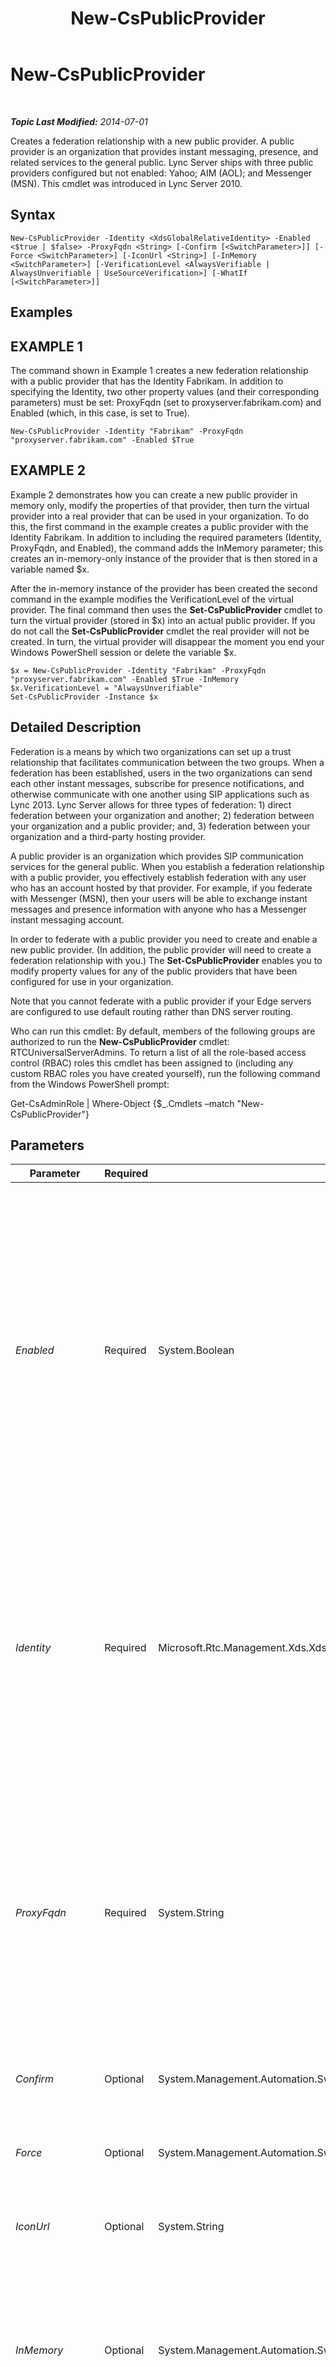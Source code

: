 ﻿---
title: New-CsPublicProvider
TOCTitle: New-CsPublicProvider
ms:assetid: 0b2dcb40-13f8-4ce6-b537-527d34895ceb
ms:mtpsurl: https://technet.microsoft.com/en-us/library/Gg398161(v=OCS.15)
ms:contentKeyID: 48183376
ms.date: 07/07/2014
mtps_version: v=OCS.15
---

<div data-xmlns="http://www.w3.org/1999/xhtml">

<div class="topic" data-xmlns="http://www.w3.org/1999/xhtml" data-msxsl="urn:schemas-microsoft-com:xslt" data-cs="http://msdn.microsoft.com/en-us/">

<div data-asp="http://msdn2.microsoft.com/asp">

# New-CsPublicProvider

</div>

<div id="mainSection">

<div id="mainBody">

<span> </span>

_**Topic Last Modified:** 2014-07-01_

Creates a federation relationship with a new public provider. A public provider is an organization that provides instant messaging, presence, and related services to the general public. Lync Server ships with three public providers configured but not enabled: Yahoo; AIM (AOL); and Messenger (MSN). This cmdlet was introduced in Lync Server 2010.

<div>

## Syntax

    New-CsPublicProvider -Identity <XdsGlobalRelativeIdentity> -Enabled <$true | $false> -ProxyFqdn <String> [-Confirm [<SwitchParameter>]] [-Force <SwitchParameter>] [-IconUrl <String>] [-InMemory <SwitchParameter>] [-VerificationLevel <AlwaysVerifiable | AlwaysUnverifiable | UseSourceVerification>] [-WhatIf [<SwitchParameter>]]

</div>

<div>

## Examples

<div>

## EXAMPLE 1

The command shown in Example 1 creates a new federation relationship with a public provider that has the Identity Fabrikam. In addition to specifying the Identity, two other property values (and their corresponding parameters) must be set: ProxyFqdn (set to proxyserver.fabrikam.com) and Enabled (which, in this case, is set to True).

    New-CsPublicProvider -Identity "Fabrikam" -ProxyFqdn "proxyserver.fabrikam.com" -Enabled $True

</div>

<div>

## EXAMPLE 2

Example 2 demonstrates how you can create a new public provider in memory only, modify the properties of that provider, then turn the virtual provider into a real provider that can be used in your organization. To do this, the first command in the example creates a public provider with the Identity Fabrikam. In addition to including the required parameters (Identity, ProxyFqdn, and Enabled), the command adds the InMemory parameter; this creates an in-memory-only instance of the provider that is then stored in a variable named $x.

After the in-memory instance of the provider has been created the second command in the example modifies the VerificationLevel of the virtual provider. The final command then uses the **Set-CsPublicProvider** cmdlet to turn the virtual provider (stored in $x) into an actual public provider. If you do not call the **Set-CsPublicProvider** cmdlet the real provider will not be created. In turn, the virtual provider will disappear the moment you end your Windows PowerShell session or delete the variable $x.

    $x = New-CsPublicProvider -Identity "Fabrikam" -ProxyFqdn "proxyserver.fabrikam.com" -Enabled $True -InMemory
    $x.VerificationLevel = "AlwaysUnverifiable"
    Set-CsPublicProvider -Instance $x

</div>

</div>

<div>

## Detailed Description

Federation is a means by which two organizations can set up a trust relationship that facilitates communication between the two groups. When a federation has been established, users in the two organizations can send each other instant messages, subscribe for presence notifications, and otherwise communicate with one another using SIP applications such as Lync 2013. Lync Server allows for three types of federation: 1) direct federation between your organization and another; 2) federation between your organization and a public provider; and, 3) federation between your organization and a third-party hosting provider.

A public provider is an organization which provides SIP communication services for the general public. When you establish a federation relationship with a public provider, you effectively establish federation with any user who has an account hosted by that provider. For example, if you federate with Messenger (MSN), then your users will be able to exchange instant messages and presence information with anyone who has a Messenger instant messaging account.

In order to federate with a public provider you need to create and enable a new public provider. (In addition, the public provider will need to create a federation relationship with you.) The **Set-CsPublicProvider** enables you to modify property values for any of the public providers that have been configured for use in your organization.

Note that you cannot federate with a public provider if your Edge servers are configured to use default routing rather than DNS server routing.

Who can run this cmdlet: By default, members of the following groups are authorized to run the **New-CsPublicProvider** cmdlet: RTCUniversalServerAdmins. To return a list of all the role-based access control (RBAC) roles this cmdlet has been assigned to (including any custom RBAC roles you have created yourself), run the following command from the Windows PowerShell prompt:

Get-CsAdminRole | Where-Object {$\_.Cmdlets –match "New-CsPublicProvider"}

</div>

<div>

## Parameters


<table>
<colgroup>
<col style="width: 25%" />
<col style="width: 25%" />
<col style="width: 25%" />
<col style="width: 25%" />
</colgroup>
<thead>
<tr class="header">
<th>Parameter</th>
<th>Required</th>
<th>Type</th>
<th>Description</th>
</tr>
</thead>
<tbody>
<tr class="odd">
<td><p><em>Enabled</em></p></td>
<td><p>Required</p></td>
<td><p>System.Boolean</p></td>
<td><p>Indicates whether or not the federation relationship between your organization and the public provider is active. If set to True, users in your organization will be able to exchange instant messages and presence information with users who have accounts hosted on the public provider. If set to False, users in your organization will not be able to exchange instant messages and presence information with users who have accounts hosted on the public provider. You can enable and disable federation relationships at any time by using the <strong>Enable-CsPublicProvider</strong> cmdlet and the <strong>Disable-CsPublicProvider</strong> cmdlet, respectively.</p></td>
</tr>
<tr class="even">
<td><p><em>Identity</em></p></td>
<td><p>Required</p></td>
<td><p>Microsoft.Rtc.Management.Xds.XdsGlobalRelativeIdentity</p></td>
<td><p>Unique identifier for the public provider to be created. The Identity typically the name of the website providing the services (for example, Yahoo!, AOL, or MSN.).</p>
<p>Identities must be unique not only among public providers, but also among hosting providers. Suppose you try to create a new public provider with the Identity Fabrikam. Your command will fail if a public provider or a hosting provider with that Identity already exists.</p></td>
</tr>
<tr class="odd">
<td><p><em>ProxyFqdn</em></p></td>
<td><p>Required</p></td>
<td><p>System.String</p></td>
<td><p>Specifies the fully qualified domain name (FQDN) (for example, proxyserver.fabrikam.com) of the proxy server used by the public provider.</p>
<p>Proxy FQDNs must be unique not only among public providers, but also among hosting providers. For example, suppose you try to create a new public provider with the proxy FQDN proxyserver.fabrikam.com. This command will fail if a public provider or a hosting provider with that proxy FQDN already exists.</p></td>
</tr>
<tr class="even">
<td><p><em>Confirm</em></p></td>
<td><p>Optional</p></td>
<td><p>System.Management.Automation.SwitchParameter</p></td>
<td><p>Prompts you for confirmation before executing the command.</p></td>
</tr>
<tr class="odd">
<td><p><em>Force</em></p></td>
<td><p>Optional</p></td>
<td><p>System.Management.Automation.SwitchParameter</p></td>
<td><p>Suppresses the display of any non-fatal error message that might occur when running the command.</p></td>
</tr>
<tr class="even">
<td><p><em>IconUrl</em></p></td>
<td><p>Optional</p></td>
<td><p>System.String</p></td>
<td><p>URL for the icon used to indicate a Microsoft Skype contact.</p></td>
</tr>
<tr class="odd">
<td><p><em>InMemory</em></p></td>
<td><p>Optional</p></td>
<td><p>System.Management.Automation.SwitchParameter</p></td>
<td><p>Creates an object reference without actually committing the object as a permanent change. If you assign the output of this cmdlet called with this parameter to a variable, you can make changes to the properties of the object reference and then commit those changes by calling this cmdlet’s matching Set- cmdlet.</p></td>
</tr>
<tr class="even">
<td><p><em>VerificationLevel</em></p></td>
<td><p>Optional</p></td>
<td><p>Microsoft.Rtc.Management.WritableConfig.Settings.Edge.VerificationLevelType</p></td>
<td><p>Indicates how (or if) messages sent from a public provider are verified to ensure that they were sent from that provider. The VerificationLevel must be set to one of the following values:</p>
<p>AlwaysVerifiable. All messages purportedly sent from this provider will be accepted. If a verification header is not found in the message it will be added by Lync Server. This is the default value.</p>
<p>AlwaysUnverifiable. All messages purportedly sent from a public provider are considered unverified. They will be delivered only if they were sent from a person who is on the recipient’s Contacts list. For example, if Ken Myer is on your Contacts list you will be able to receive messages from him. If Pilar Ackerman is not on your Contacts list then you will not be able to receive messages from her. Note that Lync 2013 users can manually override this setting, thereby allowing themselves to receive messages people not on their Contacts list.</p>
<p>UseSourceVerification. Uses the verification header added to the message by the public provider. If the verification information is missing the message will be rejected. This value has been deprecated for use in Lync Server 2013.</p></td>
</tr>
<tr class="odd">
<td><p><em>WhatIf</em></p></td>
<td><p>Optional</p></td>
<td><p>System.Management.Automation.SwitchParameter</p></td>
<td><p>Describes what would happen if you executed the command without actually executing the command.</p></td>
</tr>
</tbody>
</table>


</div>

<div>

## Input Types

None. The **New-CsPublicProvider** cmdlet does not accept pipelined input.

</div>

<div>

## Return Types

Creates new instances of the Microsoft.Rtc.Management.WritableConfig.Settings.Edge.DisplayPublicProvider object.

</div>

<div>

## See Also


[Disable-CsPublicProvider](disable-cspublicprovider.md)  
[Enable-CsPublicProvider](enable-cspublicprovider.md)  
[Get-CsPublicProvider](get-cspublicprovider.md)  
[Remove-CsPublicProvider](remove-cspublicprovider.md)  
[Set-CsPublicProvider](set-cspublicprovider.md)  
  

</div>

</div>

<span> </span>

</div>

</div>

</div>

